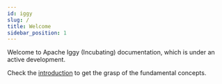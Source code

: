 ```yaml
---
id: iggy
slug: /
title: Welcome
sidebar_position: 1
---
```


Welcome to Apache Iggy (Incubating) documentation, which is under an active development.

Check the [introduction](/introduction/about) to get the grasp of the fundamental concepts.
